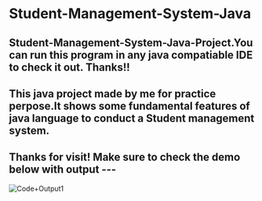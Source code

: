 # Student-Management-System-Java
## Student-Management-System-Java-Project.You can run this program in any java compatiable IDE to check it out. Thanks!! 

## This java project made by me for practice perpose.It shows some fundamental features of java language to conduct a Student management system.

## Thanks for visit! Make sure to check the demo below with output ---

![Code+Output1](https://user-images.githubusercontent.com/57108914/194402791-56097458-33ac-4efe-ad54-b340b37508c5.png)
